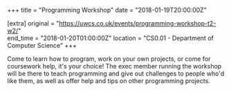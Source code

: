 +++
title = "Programming Workshop"
date = "2018-01-19T20:00:00Z"

[extra]
original = "https://uwcs.co.uk/events/programming-workshop-t2-w2/"    
end_time = "2018-01-20T01:00:00Z"
location = "CS0.01 - Department of Computer Science"
+++

Come to learn how to program, work on your own projects, or come for coursework help, it's your choice\! The exec member running the workshop will be there to teach programming and give out challenges to people who'd like them, as well as offer help and tips on other programming projects.


